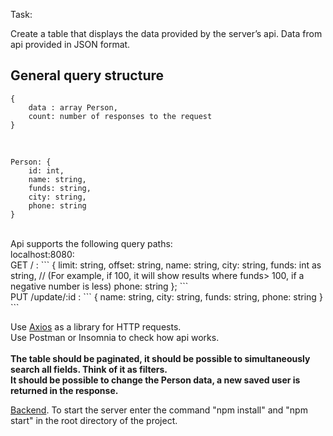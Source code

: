 Task:

Create a table that displays the data provided by the server’s api.
Data from api provided in JSON format. <br>

## General query structure

```
{
    data : array Person,
    count: number of responses to the request
}
```
<br>

```
Person: {
    id: int,
    name: string,
    funds: string,
    city: string,
    phone: string
}
```
<br>
Api supports the following query paths:<br>
localhost:8080:<br>
GET / :
```
{
    limit: string,
    offset: string,
    name: string,
    city: string,
    funds: int as string, // (For example, if 100, it will show results where funds> 100, if a negative number is less)
    phone: string
};
```
<br>
PUT /update/:id :
```
{
    name: string,
    city: string,
    funds: string,
    phone: string
}
```
<br>

Use [Axios](https://www.npmjs.com/package/axios) as a library for HTTP requests.<br>
Use Postman or Insomnia to check how api works.<br>
<br>
**The table should be paginated, it should be possible to simultaneously search all fields. Think of it as filters.<br>
It should be possible to change the Person data, a new saved user is returned in the response.**<br>

[Backend](https://github.com/MityaSaray/IzTest). To start the server enter the command "npm install" and "npm start" in the root directory of the project.

